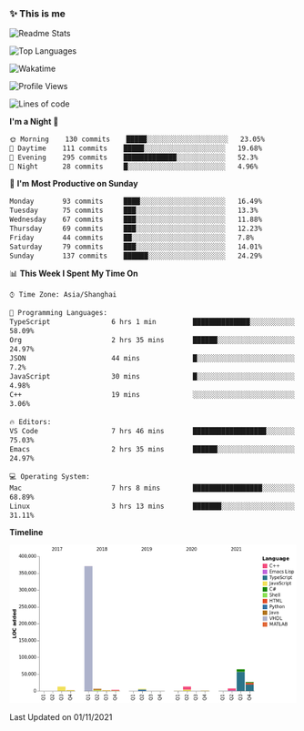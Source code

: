 <!--

**icyzeroice/icyzeroice** is a ✨ _special_ ✨ repository because its `README.md` (this file) appears on your GitHub profile.

Here are some ideas to get you started:

- 🔭 I’m currently working on ...
- 🌱 I’m currently learning ...
- 👯 I’m looking to collaborate on ...
- 🤔 I’m looking for help with ...
- 💬 Ask me about ...
- 📫 How to reach me: ...
- 😄 Pronouns: ...
- ⚡ Fun fact: ...

-->

### ✨ This is me

![Readme Stats](https://github-readme-stats.vercel.app/api?username=icyzeroice)

![Top Languages](https://github-readme-stats.vercel.app/api/top-langs/?username=icyzeroice&exclude_repo=scutie2015-digimon&layout=compact&langs_count=5)

![Wakatime](https://github-readme-stats.vercel.app/api/wakatime?username=icyzeroice)

<!--START_SECTION:waka-->
![Profile Views](http://img.shields.io/badge/Profile%20Views-2-blue)

![Lines of code](https://img.shields.io/badge/From%20Hello%20World%20I%27ve%20Written-517180%20lines%20of%20code-blue)

**I'm a Night 🦉** 

```text
🌞 Morning    130 commits    █████░░░░░░░░░░░░░░░░░░░░   23.05% 
🌆 Daytime    111 commits    █████░░░░░░░░░░░░░░░░░░░░   19.68% 
🌃 Evening    295 commits    █████████████░░░░░░░░░░░░   52.3% 
🌙 Night      28 commits     █░░░░░░░░░░░░░░░░░░░░░░░░   4.96%

```
📅 **I'm Most Productive on Sunday** 

```text
Monday       93 commits     ████░░░░░░░░░░░░░░░░░░░░░   16.49% 
Tuesday      75 commits     ███░░░░░░░░░░░░░░░░░░░░░░   13.3% 
Wednesday    67 commits     ███░░░░░░░░░░░░░░░░░░░░░░   11.88% 
Thursday     69 commits     ███░░░░░░░░░░░░░░░░░░░░░░   12.23% 
Friday       44 commits     ██░░░░░░░░░░░░░░░░░░░░░░░   7.8% 
Saturday     79 commits     ███░░░░░░░░░░░░░░░░░░░░░░   14.01% 
Sunday       137 commits    ██████░░░░░░░░░░░░░░░░░░░   24.29%

```


📊 **This Week I Spent My Time On** 

```text
⌚︎ Time Zone: Asia/Shanghai

💬 Programming Languages: 
TypeScript               6 hrs 1 min         ██████████████░░░░░░░░░░░   58.09% 
Org                      2 hrs 35 mins       ██████░░░░░░░░░░░░░░░░░░░   24.97% 
JSON                     44 mins             █░░░░░░░░░░░░░░░░░░░░░░░░   7.2% 
JavaScript               30 mins             █░░░░░░░░░░░░░░░░░░░░░░░░   4.98% 
C++                      19 mins             ░░░░░░░░░░░░░░░░░░░░░░░░░   3.06%

🔥 Editors: 
VS Code                  7 hrs 46 mins       ██████████████████░░░░░░░   75.03% 
Emacs                    2 hrs 35 mins       ██████░░░░░░░░░░░░░░░░░░░   24.97%

💻 Operating System: 
Mac                      7 hrs 8 mins        █████████████████░░░░░░░░   68.89% 
Linux                    3 hrs 13 mins       ███████░░░░░░░░░░░░░░░░░░   31.11%

```

**Timeline**

![Chart not found](https://raw.githubusercontent.com/icyzeroice/icyzeroice/main/charts/bar_graph.png) 


 Last Updated on 01/11/2021
<!--END_SECTION:waka-->

<!--

### Related
- https://github.com/abhisheknaiidu/awesome-github-profile-readme
- https://github.com/coderjojo/creative-profile-readme
- https://github.com/elangosundar/awesome-README-templates
- https://github.com/durgeshsamariya/awesome-github-profile-readme-templates
- https://github.com/anmol098/waka-readme-stats

-->
